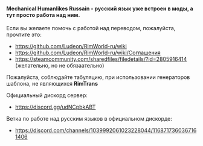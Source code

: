 #### Mechanical Humanlikes Russain - русский язык уже встроен в моды, а тут просто работа над ним.
Если вы желаете помочь с работой над переводом, пожалуйста, прочтите это:

- https://github.com/Ludeon/RimWorld-ru/wiki
- https://github.com/Ludeon/RimWorld-ru/wiki/Соглашения
- https://steamcommunity.com/sharedfiles/filedetails/?id=2805916414 (желательно, но не обязаательно)


Пожалуйста, соблюдайте табуляцию, при использовании генераторов шаблона, не являющихся **RimTrans**

Официальный дискорд сервер:
- https://discord.gg/udNCpbkABT

Ветка по работе над русским языков в официальном дискорде:
- https://discord.com/channels/1039992061023228044/1168717360367161406

<!--

**Here are some ideas to get you started:**

🙋‍♀️ A short introduction - what is your organization all about?
🌈 Contribution guidelines - how can the community get involved?
👩‍💻 Useful resources - where can the community find your docs? Is there anything else the community should know?
🍿 Fun facts - what does your team eat for breakfast?
🧙 Remember, you can do mighty things with the power of [Markdown](https://docs.github.com/github/writing-on-github/getting-started-with-writing-and-formatting-on-github/basic-writing-and-formatting-syntax)
-->
